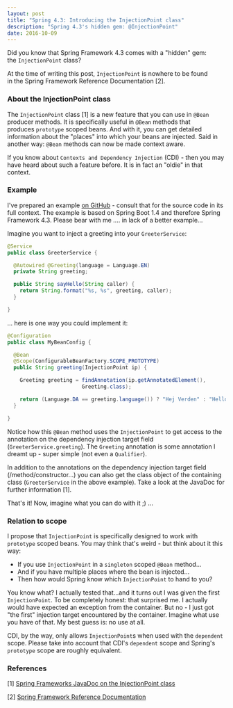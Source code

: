 ```yaml
---
layout: post
title: "Spring 4.3: Introducing the InjectionPoint class"
description: "Spring 4.3's hidden gem: @InjectionPoint"
date: 2016-10-09
---
```


Did you know that Spring Framework 4.3 comes with a "hidden" gem: the `InjectionPoint` class?

At the time of writing this post, `InjectionPoint` is nowhere to be found in the Spring Framework Reference Documentation [2].

### About the InjectionPoint class
The `InjectionPoint` class [1] is a new feature that you can use in `@Bean` producer methods. It is specifically useful in `@Bean` methods that produces `prototype` scoped beans. And with it, you can get detailed information about the "places" into which your beans are injected. Said in another way: `@Bean` methods can now be made context aware.

If you know about `Contexts and Dependency Injection` (CDI) - then you may have heard about such a feature before. It is in fact an "oldie" in that context.

### Example
I've prepared an example [on GitHub](https://github.com/nickymoelholm/smallexamples/tree/master/hello-spring43-injectionpoint) - consult that for the source code in its full context. The example is based on Spring Boot 1.4 and therefore Spring Framework 4.3. Please bear with me .... in lack of a better example...

Imagine you want to inject a greeting into your `GreeterService`:

```java
@Service
public class GreeterService {

  @Autowired @Greeting(language = Language.EN)
  private String greeting;

  public String sayHello(String caller) {
    return String.format("%s, %s", greeting, caller);
  }

}
```

... here is one way you could implement it:

```java
@Configuration
public class MyBeanConfig {

  @Bean
  @Scope(ConfigurableBeanFactory.SCOPE_PROTOTYPE)
  public String greeting(InjectionPoint ip) {

    Greeting greeting = findAnnotation(ip.getAnnotatedElement(),
                        Greeting.class);

    return (Language.DA == greeting.language()) ? "Hej Verden" : "Hello World";
  }

}
```

Notice how this `@Bean` method uses the `InjectionPoint` to get access to the annotation on the dependency injection target field (`GreeterService.greeting`). The `Greeting` annotation is some annotation I dreamt up - super simple (not even a `Qualifier`).

In addition to the annotations on the dependency injection target field (/method/constructor...) you can also get the class object of the containing class (`GreeterService` in the above example). Take a look at the JavaDoc for further information [1].

That's it! Now, imagine what you can do with it ;) ...

### Relation to scope
I propose that `InjectionPoint` is specifically designed to work with `prototype` scoped beans. You may think that's weird - but think about it this way:

- If you use `InjectionPoint` in a `singleton` scoped `@Bean` method...
- And if you have multiple places where the bean is injected...
- Then how would Spring know which `InjectionPoint` to hand to you?

You know what? I actually tested that...and it turns out I was given the first `InjectionPoint`. To be completely honest: that surprised me. I actually would have expected an exception from the container. But no - I just got "the first" injection target encountered by the container. Imagine what use you have of that. My best guess is: no use at all. 

CDI, by the way, only allows `InjectionPoint`s when used with the `dependent` scope. Please take into account that CDI's `dependent` scope and Spring's `prototype` scope are roughly equivalent.

### References
[1] [Spring Frameworks JavaDoc on the InjectionPoint class](http://docs.spring.io/spring-framework/docs/current/javadoc-api/org/springframework/beans/factory/InjectionPoint.html)

[2] [Spring Framework Reference Documentation](http://docs.spring.io/spring/docs/current/spring-framework-reference/htmlsingle/)

